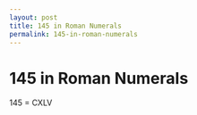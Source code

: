 ```yaml
---
layout: post
title: 145 in Roman Numerals
permalink: 145-in-roman-numerals
---
```


# 145 in Roman Numerals

145 = CXLV
